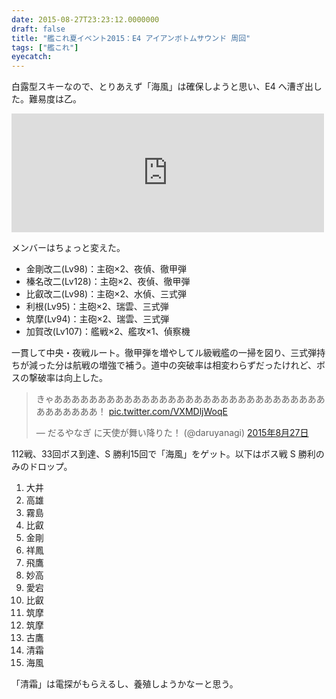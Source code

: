 ```yaml
---
date: 2015-08-27T23:23:12.0000000
draft: false
title: "艦これ夏イベント2015：E4 アイアンボトムサウンド 周回"
tags: ["艦これ"]
eyecatch: 
---
```

<p>白露型スキーなので、とりあえず「海風」は確保しようと思い、E4 へ漕ぎ出した。難易度は乙。</p><p><iframe src="https://hatenablog-parts.com/embed?url=https%3A%2F%2Fblog.daruyanagi.jp%2Fentry%2F2015%2F08%2F18%2F230230" title="艦これ夏イベント2015：E4 アイアンボトムサウンド - だるろぐ" class="embed-card embed-blogcard" scrolling="no" frameborder="0" style="display: block; width: 100%; height: 190px; max-width: 500px; margin: 10px 0px;"></iframe></p><p>メンバーはちょっと変えた。</p>

<ul>
<li>金剛改二(Lv98)：主砲×2、夜偵、徹甲弾</li>
<li>榛名改二(Lv128)：主砲×2、夜偵、徹甲弾</li>
<li>比叡改二(Lv98)：主砲×2、水偵、三式弾</li>
<li>利根(Lv95)：主砲×2、瑞雲、三式弾</li>
<li>筑摩(Lv94)：主砲×2、瑞雲、三式弾</li>
<li>加賀改(Lv107)：艦戦×2、艦攻×1、偵察機</li>
</ul><p>一貫して中央・夜戦ルート。徹甲弾を増やしてル級戦艦の一掃を図り、三式弾持ちが減った分は航戦の増強で補う。道中の突破率は相変わらずだったけれど、ボスの撃破率は向上した。</p><p><blockquote class="twitter-tweet" data-lang="ja"><p lang="ja" dir="ltr">きゃああああああああああああああああああああああああああああああああああああああ！ <a href="http://t.co/VXMDljWoqE">pic.twitter.com/VXMDljWoqE</a></p>&mdash; だるやなぎ に天使が舞い降りた！ (@daruyanagi) <a href="https://twitter.com/daruyanagi/status/636817525632729088?ref_src=twsrc%5Etfw">2015年8月27日</a></blockquote><script async src="https://platform.twitter.com/widgets.js" charset="utf-8"></script></p><p>112戦、33回ボス到達、S 勝利15回で「海風」をゲット。以下はボス戦 S 勝利のみのドロップ。</p>

<ol>
<li>大井</li>
<li>高雄</li>
<li>霧島</li>
<li>比叡</li>
<li>金剛</li>
<li>祥鳳</li>
<li>飛鷹</li>
<li>妙高</li>
<li>愛宕</li>
<li>比叡</li>
<li>筑摩</li>
<li>筑摩</li>
<li>古鷹</li>
<li>清霜</li>
<li>海風</li>
</ol><p>「清霜」は電探がもらえるし、養殖しようかなーと思う。</p>

